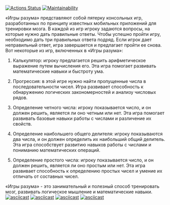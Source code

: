 
[![Actions Status](https://github.com/AleksandrBicov/java-project-61/actions/workflows/hexlet-check.yml/badge.svg)](https://github.com/AleksandrBicov/java-project-61/actions)
[![Maintainability](https://api.codeclimate.com/v1/badges/bc953fb0ab378995dab3/maintainability)](https://codeclimate.com/github/AleksandrBicov/java-project-61)

«Игры разума» представляют собой пятерку консольных игр, разработанных по принципу известных мобильных приложений для тренировки мозга. В каждой из игр игроку задаются вопросы, на которые нужно дать правильные ответы. Чтобы успешно пройти игру, необходимо дать три правильных ответа подряд. Если игрок дает неправильный ответ, игра завершается и предлагает пройти ее снова. Вот некоторые из игр, включенных в «Игры разума»:

1. Калькулятор: игроку предлагается решить арифметическое выражение путем вычисления его. Эта игра помогает развивать математические навыки и быстроту ума.

2. Прогрессия: в этой игре нужно найти пропущенные числа в последовательности чисел. Игра развивает способность к обнаружению логических закономерностей и анализу числовых рядов.

3. Определение четного числа: игроку показывается число, и он должен решить, является ли оно четным или нет. Эта игра помогает развивать базовые навыки работы с числами и различение их свойств.

4. Определение наибольшего общего делителя: игроку показываются два числа, и он должен определить их наибольший общий делитель. Эта игра способствует развитию навыков работы с числами и пониманию математических операций.

5. Определение простого числа: игроку показывается число, и он должен решить, является ли оно простым или нет. Эта игра развивает способность к определению простых чисел и умение их отличать от составных чисел.

«Игры разума» - это занимательный и полезный способ тренировать мозг, развивать логическое мышление и математические навыки.
[![asciicast](https://asciinema.org/a/nPiTNDGG08unRMOHhtFf3dAzy.svg)](https://asciinema.org/a/nPiTNDGG08unRMOHhtFf3dAzy)
[![asciicast](https://asciinema.org/a/ov6mNdz6MGmKctXk12Gc5LrcH.svg)](https://asciinema.org/a/ov6mNdz6MGmKctXk12Gc5LrcH)
[![asciicast](https://asciinema.org/a/a3Q05ZBxMDcrZ30l8BoeRzd1K.svg)](https://asciinema.org/a/a3Q05ZBxMDcrZ30l8BoeRzd1K)
[![asciicast](https://asciinema.org/a/Ez6H0X3wkCSzNgdMxYAadAPyS.svg)](https://asciinema.org/a/Ez6H0X3wkCSzNgdMxYAadAPyS)
